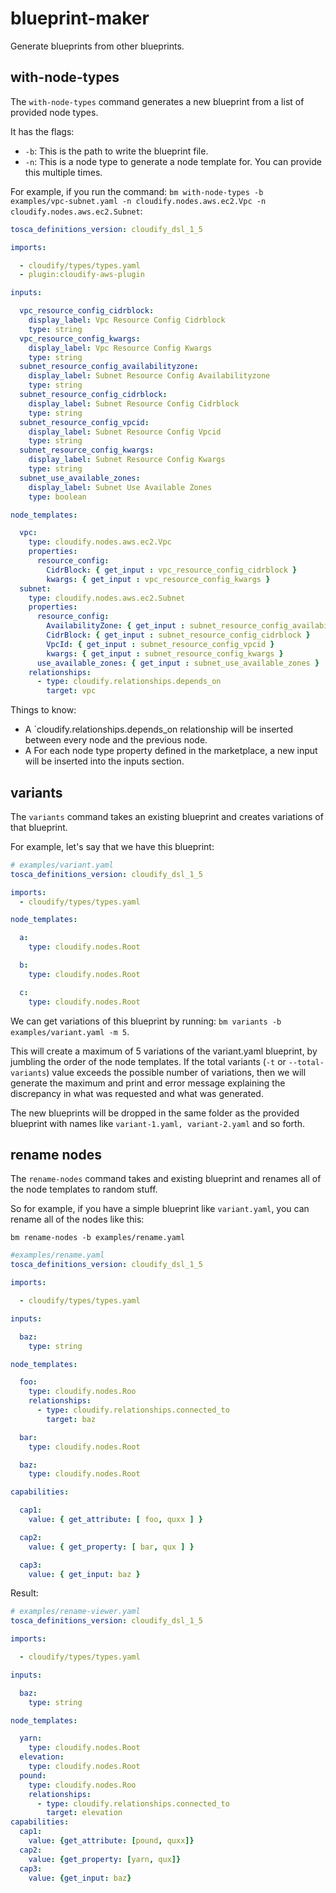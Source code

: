 # blueprint-maker

Generate blueprints from other blueprints.

## with-node-types

The `with-node-types` command generates a new blueprint from a list of provided node types.

It has the flags:
  - `-b`: This is the path to write the blueprint file.
  - `-n`: This is a node type to generate a node template for. You can provide this multiple times.

For example, if you run the command: `bm with-node-types -b examples/vpc-subnet.yaml -n cloudify.nodes.aws.ec2.Vpc -n cloudify.nodes.aws.ec2.Subnet`:

```yaml
tosca_definitions_version: cloudify_dsl_1_5

imports:

  - cloudify/types/types.yaml
  - plugin:cloudify-aws-plugin

inputs:

  vpc_resource_config_cidrblock:
    display_label: Vpc Resource Config Cidrblock
    type: string
  vpc_resource_config_kwargs:
    display_label: Vpc Resource Config Kwargs
    type: string
  subnet_resource_config_availabilityzone:
    display_label: Subnet Resource Config Availabilityzone
    type: string
  subnet_resource_config_cidrblock:
    display_label: Subnet Resource Config Cidrblock
    type: string
  subnet_resource_config_vpcid:
    display_label: Subnet Resource Config Vpcid
    type: string
  subnet_resource_config_kwargs:
    display_label: Subnet Resource Config Kwargs
    type: string
  subnet_use_available_zones:
    display_label: Subnet Use Available Zones
    type: boolean

node_templates:

  vpc:
    type: cloudify.nodes.aws.ec2.Vpc
    properties:
      resource_config:
        CidrBlock: { get_input : vpc_resource_config_cidrblock }
        kwargs: { get_input : vpc_resource_config_kwargs }
  subnet:
    type: cloudify.nodes.aws.ec2.Subnet
    properties:
      resource_config:
        AvailabilityZone: { get_input : subnet_resource_config_availabilityzone }
        CidrBlock: { get_input : subnet_resource_config_cidrblock }
        VpcId: { get_input : subnet_resource_config_vpcid }
        kwargs: { get_input : subnet_resource_config_kwargs }
      use_available_zones: { get_input : subnet_use_available_zones }
    relationships:
      - type: cloudify.relationships.depends_on
        target: vpc

```
Things to know:
 - A `cloudify.relationships.depends_on relationship will be inserted between every node and the previous node.
 - A For each node type property defined in the marketplace, a new input will be inserted into the inputs section.

## variants

The `variants` command takes an existing blueprint and creates variations of that blueprint.

For example, let's say that we have this blueprint:

```yaml
# examples/variant.yaml
tosca_definitions_version: cloudify_dsl_1_5

imports:
  - cloudify/types/types.yaml

node_templates:

  a:
    type: cloudify.nodes.Root

  b:
    type: cloudify.nodes.Root

  c:
    type: cloudify.nodes.Root
```

We can get variations of this blueprint by running: `bm variants -b examples/variant.yaml -m 5`.

This will create a maximum of 5 variations of the variant.yaml blueprint, by jumbling the order of the node templates.
If the total variants (`-t` or `--total-variants`) value exceeds the possible number of variations, then we will generate the maximum and print and error message explaining the discrepancy in what was requested and what was generated.

The new blueprints will be dropped in the same folder as the provided blueprint with names like `variant-1.yaml, variant-2.yaml` and so forth.

## rename nodes

The `rename-nodes` command takes and existing blueprint and renames all of the node templates to random stuff.

So for example, if you have a simple blueprint like `variant.yaml`, you can rename all of the nodes like this:

`bm rename-nodes -b examples/rename.yaml`

```yaml
#examples/rename.yaml
tosca_definitions_version: cloudify_dsl_1_5

imports:

  - cloudify/types/types.yaml

inputs:

  baz:
    type: string

node_templates:

  foo:
    type: cloudify.nodes.Roo
    relationships:
      - type: cloudify.relationships.connected_to
        target: baz

  bar:
    type: cloudify.nodes.Root

  baz:
    type: cloudify.nodes.Root

capabilities:

  cap1:
    value: { get_attribute: [ foo, quxx ] }

  cap2:
    value: { get_property: [ bar, qux ] }

  cap3:
    value: { get_input: baz }
```
Result:
```yaml
# examples/rename-viewer.yaml
tosca_definitions_version: cloudify_dsl_1_5

imports:

  - cloudify/types/types.yaml

inputs:

  baz:
    type: string

node_templates:

  yarn:
    type: cloudify.nodes.Root
  elevation:
    type: cloudify.nodes.Root
  pound:
    type: cloudify.nodes.Roo
    relationships:
      - type: cloudify.relationships.connected_to
        target: elevation
capabilities:
  cap1:
    value: {get_attribute: [pound, quxx]}
  cap2:
    value: {get_property: [yarn, qux]}
  cap3:
    value: {get_input: baz}


```